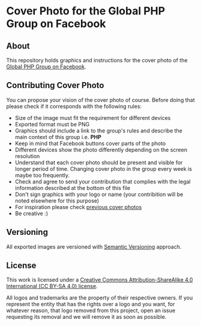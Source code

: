 # Cover Photo for the Global PHP Group on Facebook

## About

This repository holds graphics and instructions for the cover photo of the
[Global PHP Group on Facebook](https://www.facebook.com/groups/2204685680/).

## Contributing Cover Photo

You can propose your vision of the cover photo of course. Before doing that
please check if it corresponds with the following rules:

* Size of the image must fit the requirement for different devices
* Exported format must be PNG
* Graphics should include a link to the group's rules and describe the main context
  of this group i.e. **PHP**
* Keep in mind that Facebook buttons cover parts of the photo
* Different devices show the photo differently depending on the screen resolution
* Understand that each cover photo should be present and visible for longer period
  of time. Changing cover photo in the group every week is maybe too frequently.
* Check and agree to send your contribution that complies with the legal information
  described at the bottom of this file
* Don't sign graphics with your logo or name (your contribition will be noted
  elsewhere for this purpose)
* For inspiration please check [previous cover photos](https://github.com/php-earth/group-cover/releases)
* Be creative :)

## Versioning

All exported images are versioned with [Semantic Versioning](http://semver.org)
approach.

## License

This work is licensed under a [Creative Commons Attribution-ShareAlike 4.0 International (CC BY-SA 4.0) license](LICENSE).

All logos and trademarks are the property of their respective owners. If you
represent the entity that has the rights over a logo and you want, for whatever
reason, that logo removed from this project, open an issue requesting its removal
and we will remove it as soon as possible.
